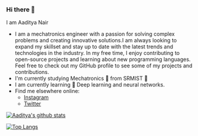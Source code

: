 
### Hi there 👋

I am Aaditya Nair
- I am a mechatronics engineer with a passion for solving complex problems and creating innovative solutions.I am always looking to expand my skillset and stay up to date with the latest trends and technologies in the industry. In my free time, I enjoy contributing to open-source projects and learning about new programming languages. Feel free to check out my GitHub profile to see some of my projects and contributions.
- I'm currently studying Mechatronics :robot: from SRMIST :school:
- I am currently learning :scroll: Deep learning and neural networks.
- Find me elsewhere online:
  - [Instagram](https://www.instagram.com/aadityanair0/)
  - [Twitter](https://twitter.com/Aaditya_141918)

[![Aaditya's github stats](https://github-readme-stats.vercel.app/api?username=ad5454&count_private=true&show_icons=true&theme=radical&hide_rank=false)](https://github.com/adijams01/github-readme-stats)

[![Top Langs](https://github-readme-stats.vercel.app/api/top-langs/?username=ad5454)](https://github.com/anuraghazra/github-readme-stats)
